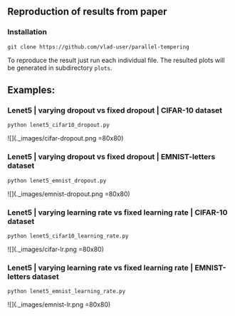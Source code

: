 ## Reproduction of results from paper

### Installation
```
git clone https://github.com/vlad-user/parallel-tempering
```

To reproduce the result just run each individual file. The resulted plots will be generated in subdirectory `plots`.

## Examples:

### Lenet5 | varying dropout vs fixed dropout | CIFAR-10 dataset
```
python lenet5_cifar10_dropout.py
```
![](._images/cifar-dropout.png =80x80)

### Lenet5 | varying dropout vs fixed dropout | EMNIST-letters dataset
```
python lenet5_emnist_dropout.py
```
![](._images/emnist-dropout.png =80x80)
### Lenet5 | varying learning rate vs fixed learning rate | CIFAR-10 dataset
```
python lenet5_cifar10_learning_rate.py
```
![](._images/cifar-lr.png =80x80)
### Lenet5 | varying learning rate vs fixed learning rate | EMNIST-letters dataset
```
python lenet5_emnist_learning_rate.py
```
![](._images/emnist-lr.png =80x80)
